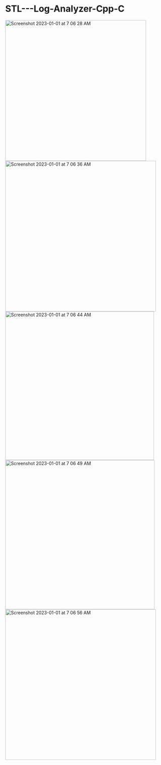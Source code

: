 # STL---Log-Analyzer-Cpp-C
<img width="446" alt="Screenshot 2023-01-01 at 7 06 28 AM" src="https://user-images.githubusercontent.com/99832552/210157994-3ba5925d-86fa-4971-b5f9-7df2401229ee.png">
<img width="477" alt="Screenshot 2023-01-01 at 7 06 36 AM" src="https://user-images.githubusercontent.com/99832552/210157997-013d7bc9-e71f-4514-bdd9-714af7e571ca.png">
<img width="471" alt="Screenshot 2023-01-01 at 7 06 44 AM" src="https://user-images.githubusercontent.com/99832552/210157999-8541292c-757a-4c06-9c8b-5f3016328d53.png">
<img width="473" alt="Screenshot 2023-01-01 at 7 06 49 AM" src="https://user-images.githubusercontent.com/99832552/210158000-f3294617-59a0-4a2a-a366-688103c7f06c.png">
<img width="477" alt="Screenshot 2023-01-01 at 7 06 56 AM" src="https://user-images.githubusercontent.com/99832552/210158003-04e38751-3cc2-4d7f-a2da-515bfe97b14b.png">
